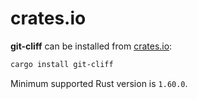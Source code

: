 # crates.io

**git-cliff** can be installed from [crates.io](https://crates.io/crates/git-cliff):

```bash
cargo install git-cliff
```

Minimum supported Rust version is `1.60.0`.
